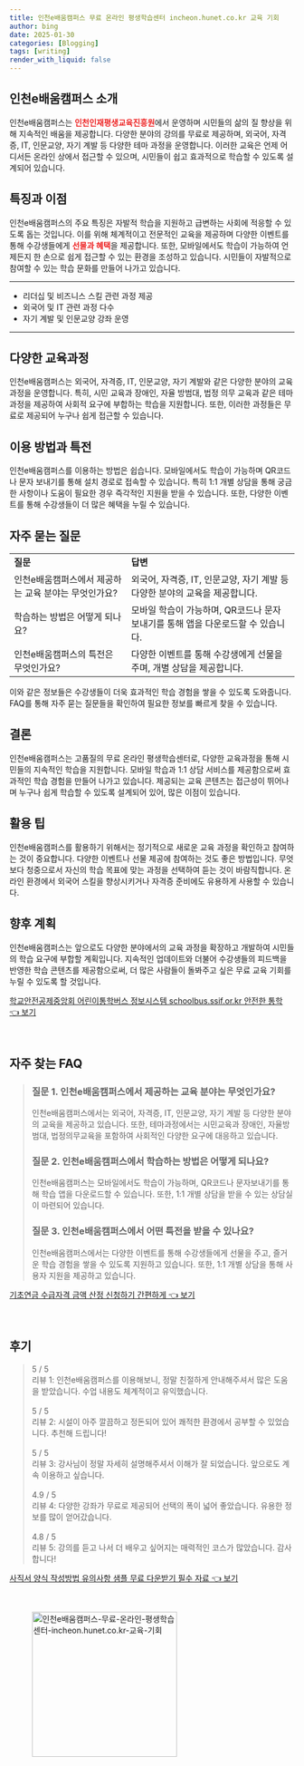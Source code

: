 ```yaml
---
title: 인천e배움캠퍼스 무료 온라인 평생학습센터 incheon.hunet.co.kr 교육 기회
author: bing
date: 2025-01-30
categories: [Blogging]
tags: [writing]
render_with_liquid: false
---
```



<h2 id='인천e배움캠퍼스_소개'>인천e배움캠퍼스 소개</h2>

<p>인천e배움캠퍼스는 <b><span style="color: #ee2323;">인천인재평생교육진흥원</span></b>에서 운영하며 시민들의 삶의 질 향상을 위해 지속적인 배움을 제공합니다. 다양한 분야의 강의를 무료로 제공하며, 외국어, 자격증, IT, 인문교양, 자기 계발 등 다양한 테마 과정을 운영합니다. 이러한 교육은 언제 어디서든 온라인 상에서 접근할 수 있으며, 시민들이 쉽고 효과적으로 학습할 수 있도록 설계되어 있습니다. </p>

<h2 id='특징과_이점'>특징과 이점</h2>

<p>인천e배움캠퍼스의 주요 특징은 자발적 학습을 지원하고 급변하는 사회에 적응할 수 있도록 돕는 것입니다. 이를 위해 체계적이고 전문적인 교육을 제공하며 다양한 이벤트를 통해 수강생들에게 <b><span style="color: #ee2323;">선물과 혜택</span></b>을 제공합니다. 또한, 모바일에서도 학습이 가능하여 언제든지 한 손으로 쉽게 접근할 수 있는 환경을 조성하고 있습니다. 시민들이 자발적으로 참여할 수 있는 학습 문화를 만들어 나가고 있습니다.</p>

<hr />

<ul>
    <li>리더십 및 비즈니스 스킬 관련 과정 제공</li>
    <li>외국어 및 IT 관련 과정 다수</li>
    <li>자기 계발 및 인문교양 강좌 운영</li>
</ul>

<hr />

<h2 id='다양한_교육과정'>다양한 교육과정</h2>

<p>인천e배움캠퍼스는 외국어, 자격증, IT, 인문교양, 자기 계발와 같은 다양한 분야의 교육과정을 운영합니다. 특히, 시민 교육과 장애인, 자율 방범대, 법정 의무 교육과 같은 테마 과정을 제공하여 사회적 요구에 부합하는 학습을 지원합니다. 또한, 이러한 과정들은 무료로 제공되어 누구나 쉽게 접근할 수 있습니다. </p>

<h2 id='이용방법과_특전'>이용 방법과 특전</h2>

<p>인천e배움캠퍼스를 이용하는 방법은 쉽습니다. 모바일에서도 학습이 가능하며 QR코드나 문자 보내기를 통해 설치 경로로 접속할 수 있습니다. 특히 1:1 개별 상담을 통해 궁금한 사항이나 도움이 필요한 경우 즉각적인 지원을 받을 수 있습니다. 또한, 다양한 이벤트를 통해 수강생들이 더 많은 혜택을 누릴 수 있습니다.</p>

<h2 id='자주_묻는_질문'>자주 묻는 질문</h2>

<table>
    <tr>
        <td><b>질문</b></td>
        <td><b>답변</b></td>
    </tr>
    <tr>
        <td>인천e배움캠퍼스에서 제공하는 교육 분야는 무엇인가요?</td>
        <td>외국어, 자격증, IT, 인문교양, 자기 계발 등 다양한 분야의 교육을 제공합니다.</td>
    </tr>
    <tr>
        <td>학습하는 방법은 어떻게 되나요?</td>
        <td>모바일 학습이 가능하며, QR코드나 문자 보내기를 통해 앱을 다운로드할 수 있습니다.</td>
    </tr>
    <tr>
        <td>인천e배움캠퍼스의 특전은 무엇인가요?</td>
        <td>다양한 이벤트를 통해 수강생에게 선물을 주며, 개별 상담을 제공합니다.</td>
    </tr>
</table>

<p>이와 같은 정보들은 수강생들이 더욱 효과적인 학습 경험을 쌓을 수 있도록 도와줍니다. FAQ를 통해 자주 묻는 질문들을 확인하여 필요한 정보를 빠르게 찾을 수 있습니다.</p>

<h2 id='결론'>결론</h2>

<p>인천e배움캠퍼스는 고품질의 무료 온라인 평생학습센터로, 다양한 교육과정을 통해 시민들의 지속적인 학습을 지원합니다. 모바일 학습과 1:1 상담 서비스를 제공함으로써 효과적인 학습 경험을 만들어 나가고 있습니다. 제공되는 교육 콘텐츠는 접근성이 뛰어나며 누구나 쉽게 학습할 수 있도록 설계되어 있어, 많은 이점이 있습니다.</p>

<h2 id='활용팁'>활용 팁</h2>

<p>인천e배움캠퍼스를 활용하기 위해서는 정기적으로 새로운 교육 과정을 확인하고 참여하는 것이 중요합니다. 다양한 이벤트나 선물 제공에 참여하는 것도 좋은 방법입니다. 무엇보다 청중으로서 자신의 학습 목표에 맞는 과정을 선택하여 듣는 것이 바람직합니다. 온라인 환경에서 외국어 스킬을 향상시키거나 자격증 준비에도 유용하게 사용할 수 있습니다.</p>

<h2 id='향후_계획'>향후 계획</h2>

<p>인천e배움캠퍼스는 앞으로도 다양한 분야에서의 교육 과정을 확장하고 개발하여 시민들의 학습 요구에 부합할 계획입니다. 지속적인 업데이트와 더불어 수강생들의 피드백을 반영한 학습 콘텐츠를 제공함으로써, 더 많은 사람들이 돌봐주고 싶은 무료 교육 기회를 누릴 수 있도록 할 것입니다.</p>


<p><a class="click-button" title="학교안전공제중앙회 어린이통학버스 정보시스템 schoolbus.ssif.or.kr 안전한 통학" href="https://24nara.github.io/posts/%ED%95%99%EA%B5%90%EC%95%88%EC%A0%84%EA%B3%B5%EC%A0%9C%EC%A4%91%EC%95%99%ED%9A%8C-%EC%96%B4%EB%A6%B0%EC%9D%B4%ED%86%B5%ED%95%99%EB%B2%84%EC%8A%A4-%EC%A0%95%EB%B3%B4%EC%8B%9C%EC%8A%A4%ED%85%9C-schoolbus.ssif.or.kr-%EC%95%88%EC%A0%84%ED%95%9C-%ED%86%B5%ED%95%99/" rel="dofollow">학교안전공제중앙회 어린이통학버스 정보시스템 schoolbus.ssif.or.kr 안전한 통학 👈 보기</a></p><br>
<h2 id='자주_찾는_FAQ'>자주 찾는 FAQ</h2>
<div itemscope="" itemtype="https://schema.org/FAQPage"> 
<blockquote> 
<div itemscope="" itemprop="mainEntity" itemtype="https://schema.org/Question"> 
<h3 itemprop="name">질문 1. 인천e배움캠퍼스에서 제공하는 교육 분야는 무엇인가요?</h3> 
<div itemscope="" itemprop="acceptedAnswer" itemtype="https://schema.org/Answer"> 
<span itemprop="text"> 
<p>인천e배움캠퍼스에서는 외국어, 자격증, IT, 인문교양, 자기 계발 등 다양한 분야의 교육을 제공하고 있습니다. 또한, 테마과정에서는 시민교육과 장애인, 자율방범대, 법정의무교육을 포함하여 사회적인 다양한 요구에 대응하고 있습니다.</p> 
</span> 
</div> 
</div> 

<div itemscope="" itemprop="mainEntity" itemtype="https://schema.org/Question"> 
<h3 itemprop="name">질문 2. 인천e배움캠퍼스에서 학습하는 방법은 어떻게 되나요?</h3> 
<div itemscope="" itemprop="acceptedAnswer" itemtype="https://schema.org/Answer"> 
<span itemprop="text"> 
<p>인천e배움캠퍼스는 모바일에서도 학습이 가능하며, QR코드나 문자보내기를 통해 학습 앱을 다운로드할 수 있습니다. 또한, 1:1 개별 상담을 받을 수 있는 상담실이 마련되어 있습니다.</p> 
</span> 
</div> 
</div> 

<div itemscope="" itemprop="mainEntity" itemtype="https://schema.org/Question"> 
<h3 itemprop="name">질문 3. 인천e배움캠퍼스에서 어떤 특전을 받을 수 있나요?</h3> 
<div itemscope="" itemprop="acceptedAnswer" itemtype="https://schema.org/Answer"> 
<span itemprop="text"> 
<p>인천e배움캠퍼스에서는 다양한 이벤트를 통해 수강생들에게 선물을 주고, 즐거운 학습 경험을 쌓을 수 있도록 지원하고 있습니다. 또한, 1:1 개별 상담을 통해 사용자 지원을 제공하고 있습니다.</p> 
</span> 
</div> 
</div> 
</blockquote> 
</div>
<p><a class="click-button" title="기초연금 수급자격 금액 산정 신청하기 간편하게" href="https://24nara.github.io/posts/%EA%B8%B0%EC%B4%88%EC%97%B0%EA%B8%88-%EC%88%98%EA%B8%89%EC%9E%90%EA%B2%A9-%EA%B8%88%EC%95%A1-%EC%82%B0%EC%A0%95-%EC%8B%A0%EC%B2%AD%ED%95%98%EA%B8%B0-%EA%B0%84%ED%8E%B8%ED%95%98%EA%B2%8C/" rel="dofollow">기초연금 수급자격 금액 산정 신청하기 간편하게 👈 보기</a></p><br>
<h2 id='후기'>후기</h2>
<div itemscope itemtype="https://schema.org/Product">
  <blockquote>
  <div itemprop="review" itemscope itemtype="https://schema.org/Review">
      <div itemprop="reviewRating" itemscope itemtype="https://schema.org/Rating"> <span itemprop="ratingValue">5</span> / <span itemprop="bestRating">5</span> </div>
      <span itemprop="reviewBody">리뷰 1: 인천e배움캠퍼스를 이용해보니, 정말 친절하게 안내해주셔서 많은 도움을 받았습니다. 수업 내용도 체계적이고 유익했습니다.</span>
  </div>
  <br>
  <div itemprop="review" itemscope itemtype="https://schema.org/Review">
      <div itemprop="reviewRating" itemscope itemtype="https://schema.org/Rating"> <span itemprop="ratingValue">5</span> / <span itemprop="bestRating">5</span> </div>
      <span itemprop="reviewBody">리뷰 2: 시설이 아주 깔끔하고 정돈되어 있어 쾌적한 환경에서 공부할 수 있었습니다. 추천해 드립니다!</span>
  </div>
  <br>
  <div itemprop="review" itemscope itemtype="https://schema.org/Review">
      <div itemprop="reviewRating" itemscope itemtype="https://schema.org/Rating"> <span itemprop="ratingValue">5</span> / <span itemprop="bestRating">5</span> </div>
      <span itemprop="reviewBody">리뷰 3: 강사님이 정말 자세히 설명해주셔서 이해가 잘 되었습니다. 앞으로도 계속 이용하고 싶습니다.</span>
  </div>
  <br>
  <div itemprop="review" itemscope itemtype="https://schema.org/Review">
      <div itemprop="reviewRating" itemscope itemtype="https://schema.org/Rating"> <span itemprop="ratingValue">4.9</span> / <span itemprop="bestRating">5</span> </div>
      <span itemprop="reviewBody">리뷰 4: 다양한 강좌가 무료로 제공되어 선택의 폭이 넓어 좋았습니다. 유용한 정보를 많이 얻어갔습니다.</span>
  </div>
  <br>
  <div itemprop="review" itemscope itemtype="https://schema.org/Review">
      <div itemprop="reviewRating" itemscope itemtype="https://schema.org/Rating"> <span itemprop="ratingValue">4.8</span> / <span itemprop="bestRating">5</span> </div>
      <span itemprop="reviewBody">리뷰 5: 강의를 듣고 나서 더 배우고 싶어지는 매력적인 코스가 많았습니다. 감사합니다!</span>
  </div>
  </blockquote>
</div>
<p><a class="click-button" title="사직서 양식 작성방법 유의사항 샘플 무료 다운받기 필수 자료" href="https://24nara.github.io/posts/%EC%82%AC%EC%A7%81%EC%84%9C-%EC%96%91%EC%8B%9D-%EC%9E%91%EC%84%B1%EB%B0%A9%EB%B2%95-%EC%9C%A0%EC%9D%98%EC%82%AC%ED%95%AD-%EC%83%98%ED%94%8C-%EB%AC%B4%EB%A3%8C-%EB%8B%A4%EC%9A%B4%EB%B0%9B%EA%B8%B0-%ED%95%84%EC%88%98-%EC%9E%90%EB%A3%8C/" rel="dofollow">사직서 양식 작성방법 유의사항 샘플 무료 다운받기 필수 자료 👈 보기</a></p><br>
<figure class="image"><img src="https://24nara.github.io/assets/img/thumbnail/인천e배움캠퍼스-무료-온라인-평생학습센터-incheon.hunet.co.kr-교육-기회.webp" alt="인천e배움캠퍼스-무료-온라인-평생학습센터-incheon.hunet.co.kr-교육-기회" width="256" height="256"></figure>